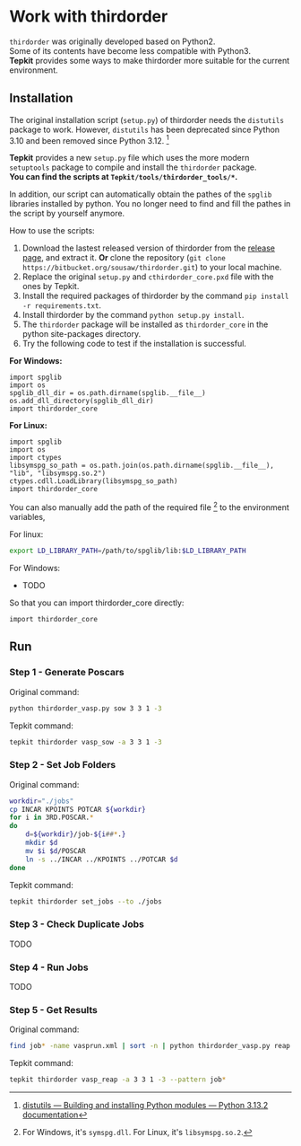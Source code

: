 # Work with thirdorder

`thirdorder` was originally developed based on Python2.  
Some of its contents have become less compatible with Python3.  
**Tepkit** provides some ways to make thirdorder more suitable for the current environment.

## Installation

The original installation script (`setup.py`) of thirdorder needs the `distutils` package to work.
However, `distutils` has been deprecated since Python 3.10 and been removed since Python 3.12. [^1]

**Tepkit** provides a new `setup.py` file which uses the more modern `setuptools` package to compile and install the `thirdorder` package.  
**You can find the scripts at `Tepkit/tools/thirdorder_tools/*`.**

In addition, our script can automatically obtain the pathes of the `spglib` libraries installed by python. You no longer need to find and fill the pathes in the script by yourself anymore.

How to use the scripts:

1. Download the lastest released version of thirdorder from the [release page](https://bitbucket.org/sousaw/thirdorder/downloads/?tab=tags), and extract it. **Or** clone the repository (`git clone https://bitbucket.org/sousaw/thirdorder.git`) to your local machine.
2. Replace the original `setup.py` and `cthirdorder_core.pxd` file with the ones by Tepkit.
3. Install the required packages of thirdorder by the command `pip install -r requirements.txt`.
4. Install thirdorder by the command `python setup.py install`.
5. The `thirdorder` package will be installed as `thirdorder_core` in the python site-packages directory.
6. Try the following code to test if the installation is successful.

**For Windows:**

```
import spglib
import os
spglib_dll_dir = os.path.dirname(spglib.__file__)
os.add_dll_directory(spglib_dll_dir)
import thirdorder_core
```
**For Linux:**

```
import spglib
import os
import ctypes
libsymspg_so_path = os.path.join(os.path.dirname(spglib.__file__), "lib", "libsymspg.so.2")
ctypes.cdll.LoadLibrary(libsymspg_so_path)
import thirdorder_core
```

You can also manually add the path of the required file [^2] to the environment variables, 

For linux:

```bash
export LD_LIBRARY_PATH=/path/to/spglib/lib:$LD_LIBRARY_PATH
```

For Windows:

- TODO


So that you can import thirdorder_core directly:


```
import thirdorder_core
```


## Run

### Step 1 - Generate Poscars

Original command:

```bash
python thirdorder_vasp.py sow 3 3 1 -3
```

Tepkit command:

```bash
tepkit thirdorder vasp_sow -a 3 3 1 -3
```

### Step 2 - Set Job Folders

Original command:

```bash
workdir="./jobs"
cp INCAR KPOINTS POTCAR ${workdir}
for i in 3RD.POSCAR.*
do
    d=${workdir}/job-${i##*.}
    mkdir $d
    mv $i $d/POSCAR
    ln -s ../INCAR ../KPOINTS ../POTCAR $d
done
```

Tepkit command:

```bash
tepkit thirdorder set_jobs --to ./jobs
```

### Step 3 - Check Duplicate Jobs

TODO

### Step 4 - Run Jobs

TODO

### Step 5 - Get Results

Original command:

```bash
find job* -name vasprun.xml | sort -n | python thirdorder_vasp.py reap 3 3 1 -3
```

Tepkit command:

```bash
tepkit thirdorder vasp_reap -a 3 3 1 -3 --pattern job*
```

[^1]: [distutils — Building and installing Python modules — Python 3.13.2 documentation](https://docs.python.org/3/library/distutils.html)

[^2]: For Windows, it's `symspg.dll`. For Linux, it's `libsymspg.so.2`.

